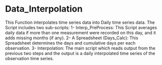 # Data_Interpolation
This Function interpolates time series data into Daily time series data. The Script includes two sub-scripts:
1- Interp_PreProcess: This Script averages daily data if more than one measurement were recorded on this day, and it adds missing months (if any).
2- A Spreadsheet (Days_Calc): This Spreadsheet determines the days and cumulative days per each observation.
3- Interpolation: The main script which reads output from the previous two steps and the output is a daily interpolated time series of the observation time series. 
